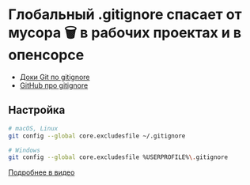 # Глобальный .gitignore спасает от мусора 🗑 в рабочих проектах и в опенсорсе

- [Доки Git по gitignore](https://git-scm.com/docs/gitignore)
- [GitHub про gitignore](https://docs.github.com/en/get-started/getting-started-with-git/ignoring-files)

## Настройка

```sh
# macOS, Linux
git config --global core.excludesfile ~/.gitignore

# Windows
git config --global core.excludesfile %USERPROFILE%\.gitignore
```

[Подробнее в видео](https://youtu.be/D97rnxDqq1I)
